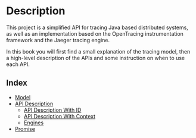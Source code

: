 # Description

This project is a simplified API for tracing Java based distributed systems, as well as an implementation based on the OpenTracing instrumentation framework and the Jaeger tracing engine.

In this book you will first find a small explanation of the tracing model, then a high-level description of the APIs and some instruction on when to use each API.

## Index

* [Model](MODEL.md)
* [API Description](API-DESC.md)
    * [API Description With ID](API-DESC-ID.md)
    * [API Description With Context](API-DESC-CTX.md)
    * [Engines](ENGINES.md)
* [Promise](PROMISE.md)
